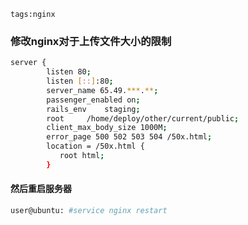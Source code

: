 ```
tags:nginx
```
### 修改nginx对于上传文件大小的限制
<!--more-->
```sh
server {
        listen 80;
        listen [::]:80;
        server_name 65.49.***.**;
        passenger_enabled on;
        rails_env    staging;
        root     /home/deploy/other/current/public;
        client_max_body_size 1000M;
        error_page 500 502 503 504 /50x.html;
        location = /50x.html {
           root html;
        }
```

#### 然后重启服务器

```sh
user@ubuntu: #service nginx restart
```

